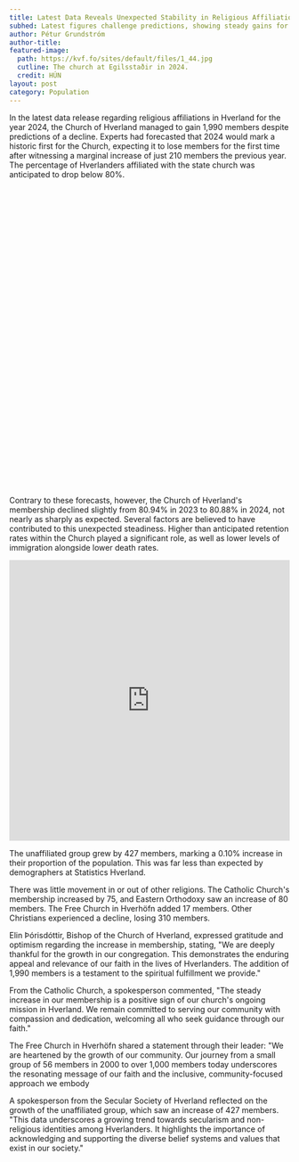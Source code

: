 ```yaml
---
title: Latest Data Reveals Unexpected Stability in Religious Affiliation
subhed: Latest figures challenge predictions, showing steady gains for the Church of Hverland and only a modest increase in the irreligious. 
author: Pétur Grundstróm
author-title: 
featured-image: 
  path: https://kvf.fo/sites/default/files/1_44.jpg
  cutline: The church at Egilsstaðir in 2024.
  credit: HÚN
layout: post
category: Population
---
```


In the latest data release regarding religious affiliations in Hverland for the year 2024, the Church of Hverland managed to gain 1,990 members despite predictions of a decline. Experts had forecasted that 2024 would mark a historic first for the Church, expecting it to lose members for the first time after witnessing a marginal increase of just 210 members the previous year. The percentage of Hverlanders affiliated with the state church was anticipated to drop below 80%.


<div style="min-height:540px"><script type="text/javascript" defer src="https://datawrapper.dwcdn.net/Fhej0/embed.js?v=1" charset="utf-8"></script><noscript><img src="https://datawrapper.dwcdn.net/Fhej0/full.png" alt="" /></noscript></div>

Contrary to these forecasts, however, the Church of Hverland's membership declined slightly from 80.94% in 2023 to 80.88% in 2024, not nearly as sharply as expected. Several factors are believed to have contributed to this unexpected steadiness. Higher than anticipated retention rates within the Church played a significant role, as well as lower levels of immigration alongside lower death rates.

<iframe title="Percent members of the Church of Hverland" aria-label="Interactive line chart" id="datawrapper-chart-lAsgG" src="https://datawrapper.dwcdn.net/lAsgG/1/" scrolling="no" frameborder="0" style="width: 0; min-width: 100% !important; border: none;" height="504" data-external="1"></iframe><script type="text/javascript">!function(){"use strict";window.addEventListener("message",(function(a){if(void 0!==a.data["datawrapper-height"]){var e=document.querySelectorAll("iframe");for(var t in a.data["datawrapper-height"])for(var r=0;r<e.length;r++)if(e[r].contentWindow===a.source){var i=a.data["datawrapper-height"][t]+"px";e[r].style.height=i}}}))}();
</script>

The unaffiliated group grew by 427 members, marking a 0.10% increase in their proportion of the population. This was far less than expected by demographers at Statistics Hverland.

There was little movement in or out of other religions. The Catholic Church's membership increased by 75, and Eastern Orthodoxy saw an increase of 80 members. The Free Church in Hverhöfn added 17 members. Other Christians experienced a decline, losing 310 members.

Elin Þórisdóttir, Bishop of the Church of Hverland, expressed gratitude and optimism regarding the increase in membership, stating, "We are deeply thankful for the growth in our congregation. This demonstrates the enduring appeal and relevance of our faith in the lives of Hverlanders. The addition of 1,990 members is a testament to the spiritual fulfillment we provide."

From the Catholic Church, a spokesperson commented, "The steady increase in our membership is a positive sign of our church's ongoing mission in Hverland. We remain committed to serving our community with compassion and dedication, welcoming all who seek guidance through our faith."

The Free Church in Hverhöfn shared a statement through their leader: "We are heartened by the growth of our community. Our journey from a small group of 56 members in 2000 to over 1,000 members today underscores the resonating message of our faith and the inclusive, community-focused approach we embody

A spokesperson from the Secular Society of Hverland reflected on the growth of the unaffiliated group, which saw an increase of 427 members. "This data underscores a growing trend towards secularism and non-religious identities among Hverlanders. It highlights the importance of acknowledging and supporting the diverse belief systems and values that exist in our society."


